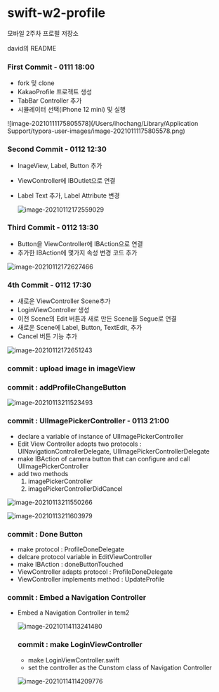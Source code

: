# swift-w2-profile
모바일 2주차 프로필 저장소

david의 README

### First Commit - 0111 18:00

- fork 및 clone
- KakaoProfile 프로젝트 생성
- TabBar Controller 추가
- 시뮬레이터 선택(iPhone 12 mini) 및 실행

![image-20210111175805578](/Users/ihochang/Library/Application Support/typora-user-images/image-20210111175805578.png)



### Second Commit - 0112 12:30

- InageView, Label, Button 추가

- ViewController에 IBOutlet으로 연결

- Label Text 추가, Label Attribute 변경

  ![image-20210112172559029](README.assets/image-20210112172559029.png)

  


### Third Commit - 0112 13:30

- Button을 ViewController에 IBAction으로 연결
- 추가한 IBAction에 몇가지 속성 변경 코드 추가

![image-20210112172627466](README.assets/image-20210112172627466.png)

### 4th Commit - 0112 17:30

- 새로운 ViewController Scene추가
- LoginViewController 생성
- 이전 Scene의 Edit 버튼과 새로 만든 Scene을 Segue로 연결
- 새로운 Scene에 Label, Button, TextEdit, 추가
- Cancel 버튼 기능 추가

![image-20210112172651243](README.assets/image-20210112172651243.png)

### commit : upload image in imageView

### commit : addProfileChangeButton

![image-20210113211523493](README.assets/image-20210113211523493.png)

### commit : UIImagePickerController - 0113 21:00

- declare a variable of instance of UIImagePickerController
- Edit View Controller adopts two protocols : UINavigationControllerDelegate, UIImagePickerControllerDelegate
- make IBAction of camera button that can configure and call UIImagePickerController
- add two methods
  1. imagePickerController
  2. imagePickerControllerDidCancel

![image-20210113211550266](README.assets/image-20210113211550266.png)



![image-20210113211603979](README.assets/image-20210113211603979.png)

### commit : Done Button

- make protocol : ProfileDoneDelegate
- delcare protocol variable in EditViewController
- make IBAction : doneButtonTouched
- ViewController adapts protocol : ProfileDoneDelegate
- ViewController implements method : UpdateProfile

### commit : Embed a Navigation Controller

- Embed a Navigation Controller in tem2

  ![image-20210114113241480](README.assets/image-20210114113241480.png)

  ### commit : make LoginViewController
  
  - make LoginViewController.swift
  - set the controller as the Cunstom class of Navigation Controller
  
  ![image-20210114114209776](README.assets/image-20210114114209776.png)
  
  